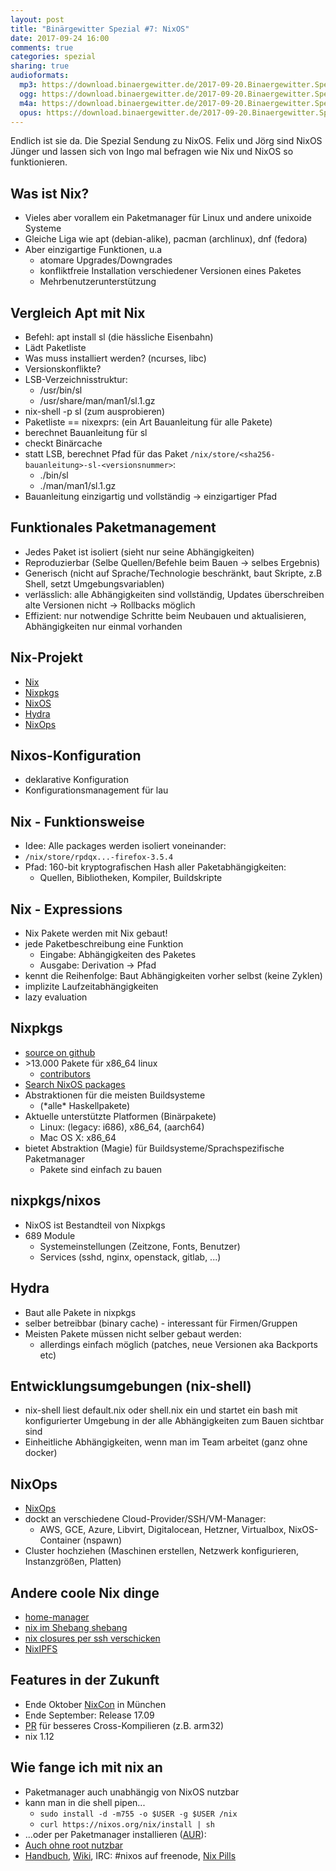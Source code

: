 ```yaml
---
layout: post
title: "Binärgewitter Spezial #7: NixOS"
date: 2017-09-24 16:00
comments: true
categories: spezial
sharing: true
audioformats:
  mp3: https://download.binaergewitter.de/2017-09-20.Binaergewitter.Spezial.7.mp3
  ogg: https://download.binaergewitter.de/2017-09-20.Binaergewitter.Spezial.7.ogg
  m4a: https://download.binaergewitter.de/2017-09-20.Binaergewitter.Spezial.7.m4a
  opus: https://download.binaergewitter.de/2017-09-20.Binaergewitter.Spezial.7.opus
---
```

Endlich ist sie da. Die Spezial Sendung zu NixOS. Felix und Jörg sind NixOS Jünger und lassen sich von Ingo mal befragen wie Nix und NixOS so funktionieren.

## Was ist Nix?
- Vieles aber vorallem ein Paketmanager für Linux und andere unixoide Systeme
- Gleiche Liga wie apt (debian-alike), pacman (archlinux), dnf (fedora)
- Aber einzigartige Funktionen, u.a
  - atomare Upgrades/Downgrades
  - konfliktfreie Installation verschiedener Versionen eines Paketes
  - Mehrbenutzerunterstützung

## Vergleich Apt mit Nix
- Befehl: apt install sl (die hässliche Eisenbahn)
- Lädt Paketliste
- Was muss installiert werden? (ncurses, libc)
- Versionskonflikte?
- LSB-Verzeichnisstruktur:
  - /usr/bin/sl
  - /usr/share/man/man1/sl.1.gz
- nix-shell -p sl (zum ausprobieren)
- Paketliste == nixexprs: (ein Art Bauanleitung für alle Pakete)
- berechnet Bauanleitung für sl
- checkt Binärcache
- statt LSB, berechnet Pfad für das Paket `/nix/store/<sha256-bauanleitung>-sl-<versionsnummer>`:
  - ./bin/sl
  - ./man/man1/sl.1.gz
- Bauanleitung einzigartig und vollständig -> einzigartiger Pfad

## Funktionales Paketmanagement
- Jedes Paket ist isoliert (sieht nur seine Abhängigkeiten)
- Reproduzierbar (Selbe Quellen/Befehle beim Bauen -> selbes Ergebnis)
- Generisch (nicht auf Sprache/Technologie beschränkt, baut Skripte, z.B Shell, setzt Umgebungsvariablen)
- verlässlich: alle Abhängigkeiten sind vollständig, Updates überschreiben alte Versionen nicht -> Rollbacks möglich
- Effizient: nur notwendige Schritte beim Neubauen und aktualisieren, Abhängigkeiten nur einmal vorhanden

## Nix-Projekt
- [Nix](https://nixos.org/nix/)
- [Nixpkgs](https://nixos.org/nixpkgs/)
- [NixOS](https://nixos.org/)
- [Hydra](https://nixos.org/hydra/)
- [NixOps](https://nixos.org/nixops/)

## Nixos-Konfiguration

- deklarative Konfiguration
- Konfigurationsmanagement für lau

## Nix - Funktionsweise

- Idee: Alle packages werden isoliert voneinander:
- `/nix/store/rpdqx...-firefox-3.5.4`
- Pfad: 160-bit kryptografischen Hash aller Paketabhängigkeiten:
  - Quellen, Bibliotheken, Kompiler, Buildskripte

## Nix - Expressions

- Nix Pakete werden mit Nix gebaut!
- jede Paketbeschreibung eine Funktion
    - Eingabe: Abhängigkeiten des Paketes
    - Ausgabe: Derivation -> Pfad
- kennt die Reihenfolge: Baut Abhängigkeiten vorher selbst (keine Zyklen)
- implizite Laufzeitabhängigkeiten
- lazy evaluation

## Nixpkgs

- [source on github](https://github.com/NixOS/nixpkgs)
- \>13.000 Pakete für x86_64 linux
  - [contributors](https://github.com/NixOS/nixpkgs/graphs/contributors)
- [Search NixOS packages](https://nixos.org/nixos/packages.html)
- Abstraktionen für die meisten Buildsysteme
  - (\*alle\* Haskellpakete)
- Aktuelle unterstützte Platformen (Binärpakete)
  * Linux: (legacy: i686), x86_64, (aarch64)
  * Mac OS X: x86_64
- bietet Abstraktion (Magie) für Buildsysteme/Sprachspezifische Paketmanager
    - Pakete sind einfach zu bauen

## nixpkgs/nixos

- NixOS ist Bestandteil von Nixpkgs
- 689 Module
  - Systemeinstellungen (Zeitzone, Fonts, Benutzer)
  - Services (sshd, nginx, openstack, gitlab, ...)

## Hydra

- Baut alle Pakete in nixpkgs
- selber betreibbar (binary cache) - interessant für Firmen/Gruppen
- Meisten Pakete müssen nicht selber gebaut werden:
    - allerdings einfach möglich (patches, neue Versionen aka Backports etc)

## Entwicklungsumgebungen (nix-shell)

- nix-shell liest default.nix oder shell.nix ein und startet ein bash mit konfigurierter Umgebung
  in der alle Abhängigkeiten zum Bauen sichtbar sind
- Einheitliche Abhängigkeiten, wenn man im Team arbeitet (ganz ohne docker)

## NixOps
- [NixOps](https://nixos.org/nixops/)
- dockt an verschiedene Cloud-Provider/SSH/VM-Manager:
    - AWS, GCE, Azure, Libvirt, Digitalocean, Hetzner, Virtualbox, NixOS-Container (nspawn)
- Cluster hochziehen (Maschinen erstellen, Netzwerk konfigurieren, Instanzgrößen, Platten)

## Andere coole Nix dinge

- [home-manager](https://github.com/rycee/home-manager/)
- [nix im Shebang shebang](https://gist.github.com/travisbhartwell/f972aab227306edfcfea)
- [nix closures per ssh verschicken](https://nixos.org/nix/manual/#ssec-copy-closure)
- [NixIPFS](https://github.com/NixIPFS/nixipfs-scripts)

## Features in der Zukunft

- Ende Oktober [NixCon](http://nixcon2017.org) in München
- Ende September: Release 17.09
- [PR](https://github.com/NixOS/nixpkgs/pull/26805) für besseres Cross-Kompilieren (z.B. arm32)
- nix 1.12

## Wie fange ich mit nix an

- Paketmanager auch unabhängig von NixOS nutzbar
- kann man in die shell pipen...
  - `sudo install -d -m755 -o $USER -g $USER /nix`
  - `curl https://nixos.org/nix/install | sh`
- ...oder per Paketmanager installieren ([AUR](https://aur.archlinux.org/packages/nix-multiuser/)):
- [Auch ohne root nutzbar](https://wiki.nixos.org/wiki/Nix_Package_Manager#Install_Nix_without_root_permissions)
- [Handbuch](https://nixos.org/nixos/manual/index.html), [Wiki](https://wiki.nixos.org), IRC: #nixos auf freenode, [Nix Pills](https://nixos.org/nixos/nix-pills/index.html)
